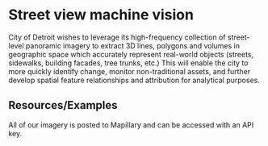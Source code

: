 # Street view machine vision

City of Detroit wishes to leverage its high-frequency collection of street-level panoramic imagery to extract 3D lines, polygons and volumes in geographic space which accurately represent real-world objects (streets, sidewalks, building facades, tree trunks, etc.)  This will enable the city to more quickly identify change, monitor non-traditional assets, and further develop spatial feature relationships and attribution for analytical purposes.

## Resources/Examples

All of our imagery is posted to Mapillary and can be accessed with an API key.